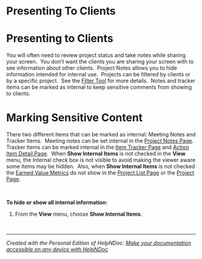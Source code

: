 # Presenting To Clients

# Presenting to Clients

You will often need to review project status and take notes while sharing your screen.&nbsp; You don't want the clients you are sharing your screen with to see information about other clients.&nbsp; Project Notes allows you to hide information intended for internal use.&nbsp; Projects can be filtered by clients or by a specific project.&nbsp; See the [Filter Tool](<FilterTool.md>) for more details.&nbsp; Notes and tracker items can be marked as internal to keep sensitive comments from showing to clients.

# Marking Sensitive Content

There two different items that can be marked as internal: Meeting Notes and Tracker Items.&nbsp; Meeting notes can be set internal in the [Project Notes Page](<NotesPage.md>).&nbsp; Tracker Items can be marked internal in the [Item Tracker Page](<ItemTrackerPanel.md>) and [Action Item Detail Page](<ActionItemDetailPage.md>).&nbsp; When **Show Internal Items** is not checked in the **View** menu, the Internal check box is not visible to avoid making the viewer aware some items may be hidden.&nbsp; Also, when **Show Internal Items** is not checked the [Earned Value Metrics](<EarnedValueTerms.md>) do not show in the [Project List Page](<ProjectListPage.md>) or the [Project Page](<ProjectPage.md>).

&nbsp;

**To hide or show all internal information:**

1. From the **View** menu, choose **Show Internal Items**.

&nbsp;


***
_Created with the Personal Edition of HelpNDoc: [Make your documentation accessible on any device with HelpNDoc](<https://www.helpndoc.com/feature-tour/produce-html-websites/>)_
